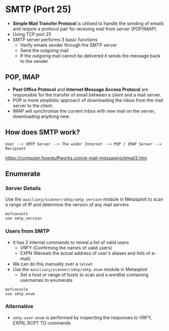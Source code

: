 # SMTP (Port 25)

- **Simple Mail Transfer Protocol** is utilised to handle the sending of emails and require a protocol pair for receving mail from server (POP/IMAP).
- Using TCP port 25
- SMTP server performs 3 basic functions
  - Verify emails sender through the SMTP server
  - Send the outgoing mail
  - If the outgoing mail cannot be delivered it sends the message back to the sender

## POP, IMAP

- **Post Office Protocol** and **Internet Message Access Protocol** are responsible for the transfer of email between a client and a mail server.
- POP is more simplistic approach of downloading the inbox from the mail server to the client.
- IMAP will synchronise the current inbox with new mail on the server, downloading anything new.

## How does SMTP work?

```
User --> SMTP Server --> The wider Internet --> POP / IMAP Server --> Recipient
```
https://computer.howstuffworks.com/e-mail-messaging/email3.htm

## Enumerate

### Server Details

Use the `auxiliary/scanner/smtp/smtp_version` module in Metasploit to scan a range of IP and determine the version of any mail servers
```
msfconsole
use smtp_version
```

### Users from SMTP

- It has 2 internal commands to reveal a list of valid users
  - VRFY (Confirming the names of valid users)
  - EXPN (Reveals the actual address of user's aliases and lists of e-mail)
- We can do this manually over a `telnet`
- Use the `auxiliary/scanner/smtp/smtp_enum` module in Metasploit
  - Set a host or range of hosts to scan and a wordlist containing usernames to enumerate
```
msfconsole
use smtp_enum
```

### Alternative

- `smtp-user-enum` is performed by inspecting the responses to VRFY, EXPN, RCPT TO commands
